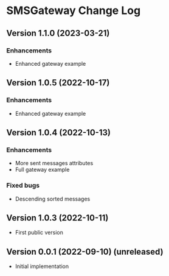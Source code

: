 # SMSGateway Change Log

## Version 1.1.0 (2023-03-21)

### Enhancements
* Enhanced gateway example

## Version 1.0.5 (2022-10-17)

### Enhancements
* Enhanced gateway example

## Version 1.0.4 (2022-10-13)

### Enhancements
* More sent messages attributes
* Full gateway example

### Fixed bugs
* Descending sorted messages

## Version 1.0.3 (2022-10-11)
* First public version

## Version 0.0.1 (2022-09-10) (unreleased)
* Initial implementation

